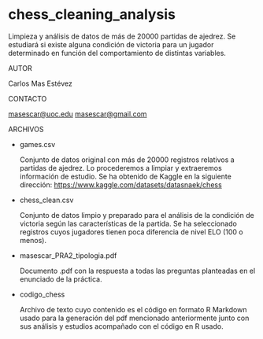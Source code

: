 # chess_cleaning_analysis
Limpieza y análisis de datos de más de 20000 partidas de ajedrez. Se estudiará si existe alguna condición de victoria para un jugador determinado en función del comportamiento de distintas variables.


AUTOR

Carlos Mas Estévez



CONTACTO

masescar@uoc.edu
masescar@gmail.com



ARCHIVOS

- games.csv

  Conjunto de datos original con más de 20000 registros relativos a partidas de ajedrez. Lo procederemos a limpiar y extraeremos información de estudio. 
  Se ha obtenido de Kaggle en la siguiente dirección: https://www.kaggle.com/datasets/datasnaek/chess


- chess_clean.csv

  Conjunto de datos limpio y preparado para el análisis de la condición de victoria según las características de la partida.
  Se ha seleccionado registros cuyos jugadores tienen poca diferencia de nivel ELO (100 o menos).
  
  
- masescar_PRA2_tipologia.pdf

  Documento .pdf con la respuesta a todas las preguntas planteadas en el enunciado de la práctica.
  
  
- codigo_chess

  Archivo de texto cuyo contenido es el código en formato R Markdown usado para la generación del pdf mencionado anteriormente junto con sus análisis y estudios acompañado con el código en R usado.
